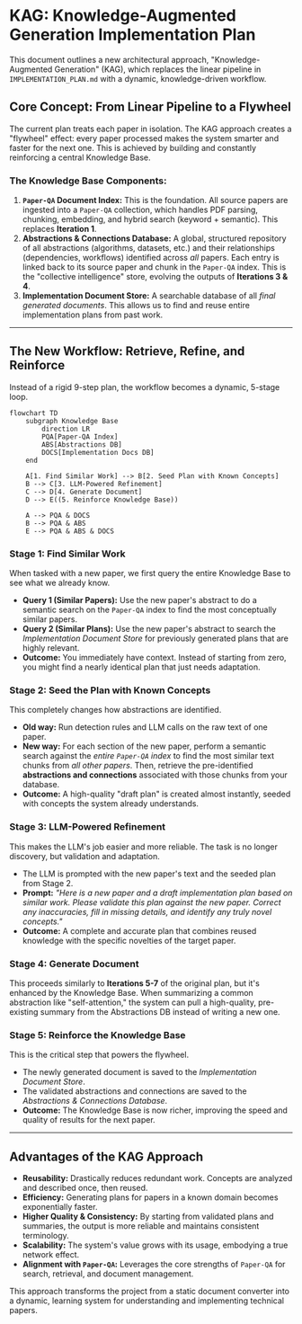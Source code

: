 # KAG: Knowledge-Augmented Generation Implementation Plan

This document outlines a new architectural approach, "Knowledge-Augmented Generation" (KAG), which replaces the linear pipeline in `IMPLEMENTATION_PLAN.md` with a dynamic, knowledge-driven workflow.

## Core Concept: From Linear Pipeline to a Flywheel

The current plan treats each paper in isolation. The KAG approach creates a "flywheel" effect: every paper processed makes the system smarter and faster for the next one. This is achieved by building and constantly reinforcing a central Knowledge Base.

### The Knowledge Base Components:

1.  **`Paper-QA` Document Index:** This is the foundation. All source papers are ingested into a `Paper-QA` collection, which handles PDF parsing, chunking, embedding, and hybrid search (keyword + semantic). This replaces **Iteration 1**.
2.  **Abstractions & Connections Database:** A global, structured repository of all abstractions (algorithms, datasets, etc.) and their relationships (dependencies, workflows) identified across *all* papers. Each entry is linked back to its source paper and chunk in the `Paper-QA` index. This is the "collective intelligence" store, evolving the outputs of **Iterations 3 & 4**.
3.  **Implementation Document Store:** A searchable database of all *final generated documents*. This allows us to find and reuse entire implementation plans from past work.

---

## The New Workflow: Retrieve, Refine, and Reinforce

Instead of a rigid 9-step plan, the workflow becomes a dynamic, 5-stage loop.

```mermaid
flowchart TD
    subgraph Knowledge Base
        direction LR
        PQA[Paper-QA Index]
        ABS[Abstractions DB]
        DOCS[Implementation Docs DB]
    end

    A[1. Find Similar Work] --> B[2. Seed Plan with Known Concepts]
    B --> C[3. LLM-Powered Refinement]
    C --> D[4. Generate Document]
    D --> E((5. Reinforce Knowledge Base))
    
    A --> PQA & DOCS
    B --> PQA & ABS
    E --> PQA & ABS & DOCS
```

### Stage 1: Find Similar Work
When tasked with a new paper, we first query the entire Knowledge Base to see what we already know.
-   **Query 1 (Similar Papers):** Use the new paper's abstract to do a semantic search on the `Paper-QA` index to find the most conceptually similar papers.
-   **Query 2 (Similar Plans):** Use the new paper's abstract to search the *Implementation Document Store* for previously generated plans that are highly relevant.
-   **Outcome:** You immediately have context. Instead of starting from zero, you might find a nearly identical plan that just needs adaptation.

### Stage 2: Seed the Plan with Known Concepts
This completely changes how abstractions are identified.
-   **Old way:** Run detection rules and LLM calls on the raw text of one paper.
-   **New way:** For each section of the new paper, perform a semantic search against the *entire `Paper-QA` index* to find the most similar text chunks from *all other papers*. Then, retrieve the pre-identified **abstractions and connections** associated with those chunks from your database.
-   **Outcome:** A high-quality "draft plan" is created almost instantly, seeded with concepts the system already understands.

### Stage 3: LLM-Powered Refinement
This makes the LLM's job easier and more reliable. The task is no longer discovery, but validation and adaptation.
-   The LLM is prompted with the new paper's text and the seeded plan from Stage 2.
-   **Prompt:** *"Here is a new paper and a draft implementation plan based on similar work. Please validate this plan against the new paper. Correct any inaccuracies, fill in missing details, and identify any truly novel concepts."*
-   **Outcome:** A complete and accurate plan that combines reused knowledge with the specific novelties of the target paper.

### Stage 4: Generate Document
This proceeds similarly to **Iterations 5-7** of the original plan, but it's enhanced by the Knowledge Base. When summarizing a common abstraction like "self-attention," the system can pull a high-quality, pre-existing summary from the Abstractions DB instead of writing a new one.

### Stage 5: Reinforce the Knowledge Base
This is the critical step that powers the flywheel.
-   The newly generated document is saved to the *Implementation Document Store*.
-   The validated abstractions and connections are saved to the *Abstractions & Connections Database*.
-   **Outcome:** The Knowledge Base is now richer, improving the speed and quality of results for the next paper.

---

## Advantages of the KAG Approach

-   **Reusability:** Drastically reduces redundant work. Concepts are analyzed and described once, then reused.
-   **Efficiency:** Generating plans for papers in a known domain becomes exponentially faster.
-   **Higher Quality & Consistency:** By starting from validated plans and summaries, the output is more reliable and maintains consistent terminology.
-   **Scalability:** The system's value grows with its usage, embodying a true network effect.
-   **Alignment with `Paper-QA`:** Leverages the core strengths of `Paper-QA` for search, retrieval, and document management.

This approach transforms the project from a static document converter into a dynamic, learning system for understanding and implementing technical papers. 